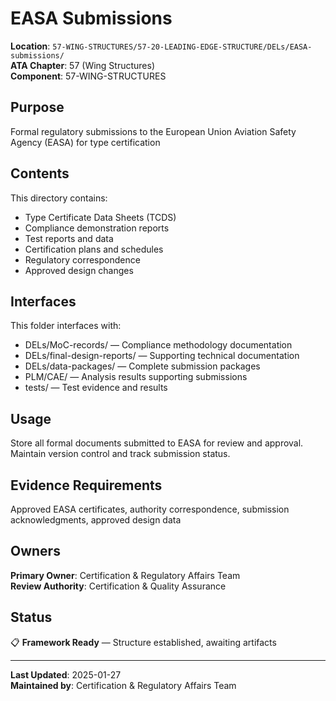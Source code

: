 # EASA Submissions

**Location**: `57-WING-STRUCTURES/57-20-LEADING-EDGE-STRUCTURE/DELs/EASA-submissions/`  
**ATA Chapter**: 57 (Wing Structures)  
**Component**: 57-WING-STRUCTURES

## Purpose

Formal regulatory submissions to the European Union Aviation Safety Agency (EASA) for type certification

## Contents

This directory contains:

- Type Certificate Data Sheets (TCDS)
- Compliance demonstration reports
- Test reports and data
- Certification plans and schedules
- Regulatory correspondence
- Approved design changes

## Interfaces

This folder interfaces with:

- DELs/MoC-records/ — Compliance methodology documentation
- DELs/final-design-reports/ — Supporting technical documentation
- DELs/data-packages/ — Complete submission packages
- PLM/CAE/ — Analysis results supporting submissions
- tests/ — Test evidence and results

## Usage

Store all formal documents submitted to EASA for review and approval. Maintain version control and track submission status.

## Evidence Requirements

Approved EASA certificates, authority correspondence, submission acknowledgments, approved design data

## Owners

**Primary Owner**: Certification & Regulatory Affairs Team  
**Review Authority**: Certification & Quality Assurance

## Status

📋 **Framework Ready** — Structure established, awaiting artifacts

---

**Last Updated**: 2025-01-27  
**Maintained by**: Certification & Regulatory Affairs Team
